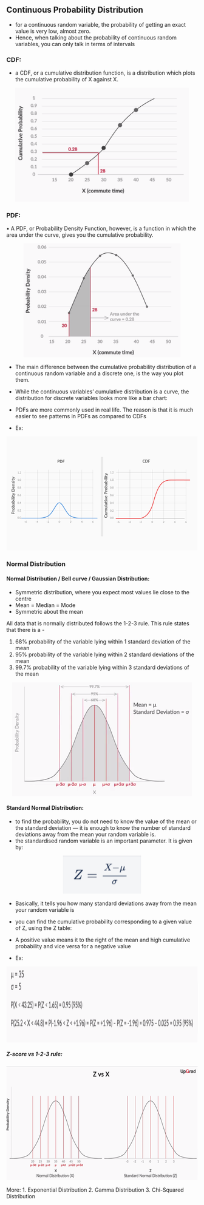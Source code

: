 ## Continuous Probability Distribution

- for a continuous random variable, the probability of getting an exact value is very low, almost zero. 
- Hence, when talking about the probability of continuous random variables, you can only talk in terms of intervals


### CDF:
- a CDF, or a cumulative distribution function, is a distribution which plots the cumulative probability of X against X.
<p align="center"> 
	<img src="../../../.assets/continuous1.png" height=300/>
</p>                
            
### PDF:
• A PDF, or Probability Density Function, however, is a function in which the area under the curve, gives you the cumulative probability.
<p align="center"> 
	<img src="../../../.assets/continuous2.png" height=300/>
</p>
        

- The main difference between the cumulative probability distribution of a continuous random variable and a discrete one, is the way you plot them. 
- While the continuous variables’ cumulative distribution is a curve, the distribution for discrete variables looks more like a bar chart:


- PDFs are more commonly used in real life. The reason is that it is much easier to see patterns in PDFs as compared to CDFs
- Ex:
<p align="center"> 
	<img src="../../../.assets/continuous3.png" height=300/>
</p>
        


### Normal Distribution 
#### Normal Distribution / Bell curve / Gaussian Distribution:
- Symmetric distribution, where you expect most values lie close to the centre
- Mean = Median = Mode
- Symmetric about the mean
    
All data that is normally distributed follows the 1-2-3 rule. This rule states that there is a -
1. 68% probability of the variable lying within 1 standard deviation of the mean
2. 95% probability of the variable lying within 2 standard deviations of the mean
3. 99.7% probability of the variable lying within 3 standard deviations of the mean
<p align="center"> 
	<img src="../../../.assets/continuous4.png" height=300/>
</p>
    
#### Standard Normal Distribution:
- to find the probability, you do not need to know the value of the mean or the standard deviation — it is enough to know the number of standard deviations away from the mean your random variable is. 
- the standardised random variable is an important parameter. It is given by:
<p align="center"> 
	<img src="../../../.assets/continuous5.png" height=100/>
</p>                

- Basically, it tells you how many standard deviations away from the mean your random variable is
- you can find the cumulative probability corresponding to a given value of Z, using the Z table:
- A positive value means it to the right of the mean and high cumulative probability and vice versa for a negative value

- Ex:
<p align="center"> 
	<img src="../../../.assets/continuous6.png" height=200/>
</p>
    

##### Z-score vs 1-2-3 rule:
<p align="center"> 
	<img src="../../../.assets/continuous7.png" height=300/>
</p>


More:
    1. Exponential Distribution
    2. Gamma Distribution
    3. Chi-Squared Distribution


